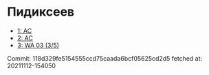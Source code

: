 # Пидиксеев
- [1: AC](1.md)
- [2: AC](2.md)
- [3: WA 03 (3/5)](3.md)

Commit: 118d329fe5154555ccd75caada6bcf05625cd2d5
 fetched at: 20211112-154050
